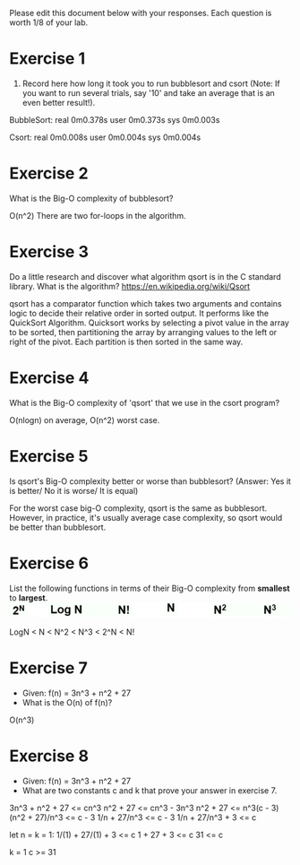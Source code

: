 Please edit this document below with your responses. Each question is worth 1/8 of your lab.

# Exercise 1

1. Record here how long it took you to run bubblesort and csort (Note: If you want to run several trials, say '10' and take an average that is an even better result!).

BubbleSort: 
real    0m0.378s 
user    0m0.373s 
sys     0m0.003s 

Csort:
real    0m0.008s 
user    0m0.004s 
sys     0m0.004s 

# Exercise 2

What is the Big-O complexity of bubblesort?

O(n^2) There are two for-loops in the algorithm.

# Exercise 3

Do a little research and discover what algorithm qsort is in the C standard library. What is the algorithm? https://en.wikipedia.org/wiki/Qsort

qsort has a comparator function which takes two arguments and contains logic to decide their relative order in sorted output. 
It performs like the QuickSort Algorithm. Quicksort works by selecting a pivot value in the array to be sorted, then partitioning the array by arranging values to the left or right of the pivot. Each partition is then sorted in the same way.

# Exercise 4

What is the Big-O complexity of 'qsort' that we use in the csort program?

O(nlogn) on average, O(n^2) worst case.

# Exercise 5

Is qsort's Big-O complexity better or worse than bubblesort? (Answer: Yes it is better/ No it is worse/ It is equal)

For the worst case big-O complexity, qsort is the same as bubblesort.
However, in practice, it's usually average case complexity, so qsort would be better than bubblesort.

# Exercise 6

List the following functions in terms of their Big-O complexity from **smallest** to **largest**.
<img src="./media/bigo.jpg"/>

LogN < N < N^2 < N^3 < 2^N < N!

# Exercise 7

- Given: f(n) = 3n^3 + n^2 + 27
- What is the O(n) of f(n)?

O(n^3)

# Exercise 8

- Given: f(n) = 3n^3 + n^2 + 27
- What are two constants c and k that prove your answer in exercise 7.

 3n^3 + n^2 + 27 <= cn^3
        n^2 + 27 <= cn^3 - 3n^3
        n^2 + 27 <= n^3(c - 3)
  (n^2 + 27)/n^3 <= c - 3
    1/n + 27/n^3 <= c - 3
1/n + 27/n^3 + 3 <= c

let n = k = 1:
1/(1) + 27/(1) + 3 <= c
1 + 27 + 3 <= c
31 <= c

k = 1
c >= 31
